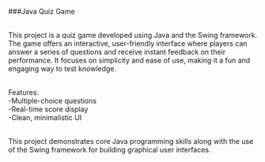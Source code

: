###Java Quiz Game

<br>This project is a quiz game developed using Java and the Swing framework. The game offers an interactive, user-friendly interface where players can answer a series of questions and receive instant feedback on their performance. It focuses on simplicity and ease of use, making it a fun and engaging way to test knowledge.

<br>Features:
<br> -Multiple-choice questions
<br> -Real-time score display
<br> -Clean, minimalistic UI

<br> This project demonstrates core Java programming skills along with the use of the Swing framework for building graphical user interfaces.
